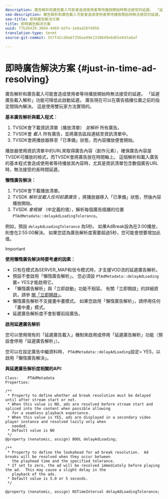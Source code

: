 ```yaml
---
description: 廣告解析和廣告載入可能會造成使用者等待播放開始時無法接受的延遲。 「延遲廣告載入解析」功能可降低此啟動延遲。 廣告現在可以在廣告插播位置之前的指定間隔內解決。 這是使用雙玩家方法實現的。
seo-description: 廣告解析和廣告載入可能會造成使用者等待播放開始時無法接受的延遲。 「延遲廣告載入解析」功能可降低此啟動延遲。 廣告現在可以在廣告插播位置之前的指定間隔內解決。 這是使用雙玩家方法實現的。
seo-title: 即時廣告解決方案
title: 即時廣告解決方案
uuid: f7b20439-3604-4d69-bdfe-2e0ad26f495b
translation-type: tm+mt
source-git-commit: 557f42cd9a6f356aa99e13386d9e8d65e043a6af

---
```



# 即時廣告解決方案 {#just-in-time-ad-resolving}

廣告解析和廣告載入可能會造成使用者等待播放開始時無法接受的延遲。 「延遲廣告載入解析」功能可降低此啟動延遲。 廣告現在可以在廣告插播位置之前的指定間隔內解決。 這是使用雙玩家方法實現的。

**基本廣告解析與載入程式：**

1. TVSDK會下載資訊清單（播放清單） *並解析* 所有廣告。
1. TVSDK會 *載入* 所有廣告，並將廣告區段連結至資訊清單中。
1. TVSDK會將播放器移至「已準備」狀態，而內容播放便會開始。

播放器使用資訊清單中的URL來取得廣告內容（創作元素），確保廣告內容是TVSDK可播放的格式，而TVSDK會將廣告放在時間軸上。 這個解析和載入廣告的基本程式會造成使用者等待播放其內容時，尤其是資訊清單包含數個廣告URL時，無法接受的長時間延遲。

**懶惰廣告解決：**

1. TVSDK會下載播放清單。
1. TVSDK *解析並載入任何前置廣告* ，將播放器移入「已準備」狀態，然後內容播放開始。
1. TVSDK *會根據* （中定義的值），解析每個廣告插播的位置 `PTAdMetadata::delayAdLoadingTolerance`。

例如，預設 `delayAdLoadingTolerance` 為5秒。 如果AdBreak設為在3:00播放，則會在2:55:00解決。 如果您認為廣告解析度需要超過5秒，您可能會想要增加此值。

>[!IMPORTANT]
>
>**使用懶惰廣告解決時要考慮的因素：**
>* 只有在模式為SERVER_MAP和信令模式時，才支援VOD流的延遲廣告解析。
>* 預設不會啟用「懶惰廣告解析」。 您必須設 `PTAdMetadata::delayAdLoading` 置= YES才能啟用它。
>* 「懶惰廣告解析」與「立即啟動」功能不相容。 有關「立即開啟」的詳細資訊，請參 [閱「立即開啟」](../../tvsdk-3x-ios-prog/ios-3x-instant-on-ios.md)。
>* 懶惰廣告解析不支援畫中畫模式。 如果您啟用「懶惰廣告解析」，請停用任何「畫中畫」模式。
>* 延遲廣告解析度不會影響前段廣告。
>


**啟用延遲廣告解析**

您可以使用現有的「延遲廣告載入」機制來啟用或停用「延遲廣告解析」功能（預設會停用「延遲廣告解析」）。

您可以在設定廣告中繼資料時， `PTAdMetadata::delayAdLoading`設定= YES，以啟用「懶惰廣告解決」。

**與延遲廣告解析度相關的API:**

```
Class:    PTAdMetadata 
Properties: 
  
/** 
 * Property to define whether ad break resolution must be delayed until after stream start or not. 
 * When this value is NO, ads are resolved before stream start and spliced into the content when possible allowing  
   for a seamless playback experience. 
 * When this value is YES, ads are displayed in a secondary video player instance and resolved lazily only when  
   needed. 
 * Default value is NO 
 */ 
@property (nonatomic, assign) BOOL delayAdLoading; 
  
/** 
 * Property to define the lookahead for ad break resolution.  Ad breaks will be resolved when they occur between  
   the playhead time and the specified tolerance. 
 * If set to zero, the ad will be resolved immediately before playing the ad.  This may cause a slight delay in the  
   playback of the ads. 
 * Default value is 5.0 or 5 seconds. 
 */ 
  
@property (nonatomic, assign) NSTimeInterval delayAdLoadingTolerance;
```
